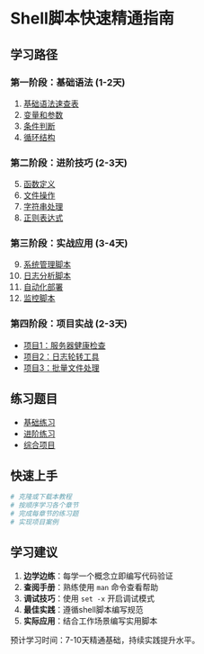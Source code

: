 # Shell脚本快速精通指南

## 学习路径

### 第一阶段：基础语法 (1-2天)
1. [基础语法速查表](01_基础语法.md)
2. [变量和参数](02_变量参数.md)
3. [条件判断](03_条件判断.md)
4. [循环结构](04_循环结构.md)

### 第二阶段：进阶技巧 (2-3天)
5. [函数定义](05_函数.md)
6. [文件操作](06_文件操作.md)
7. [字符串处理](07_字符串处理.md)
8. [正则表达式](08_正则表达式.md)

### 第三阶段：实战应用 (3-4天)
9. [系统管理脚本](09_系统管理.md)
10. [日志分析脚本](10_日志分析.md)
11. [自动化部署](11_自动化部署.md)
12. [监控脚本](12_监控脚本.md)

### 第四阶段：项目实战 (2-3天)
- [项目1：服务器健康检查](projects/health_check/)
- [项目2：日志轮转工具](projects/log_rotation/)
- [项目3：批量文件处理](projects/batch_processor/)

## 练习题目
- [基础练习](exercises/basic/)
- [进阶练习](exercises/advanced/)
- [综合项目](exercises/projects/)

## 快速上手
```bash
# 克隆或下载本教程
# 按顺序学习各个章节
# 完成每章节的练习题
# 实现项目案例
```

## 学习建议
1. **边学边练**：每学一个概念立即编写代码验证
2. **查阅手册**：熟练使用 `man` 命令查看帮助
3. **调试技巧**：使用 `set -x` 开启调试模式
4. **最佳实践**：遵循shell脚本编写规范
5. **实际应用**：结合工作场景编写实用脚本

预计学习时间：7-10天精通基础，持续实践提升水平。